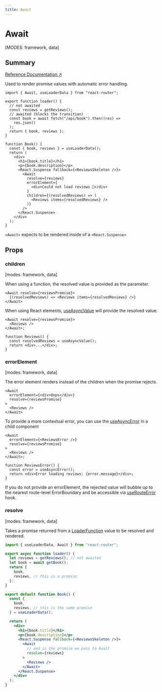 ```yaml
---
title: Await
---
```


# Await

[MODES: framework, data]

## Summary

[Reference Documentation ↗](https://api.reactrouter.com/v7/functions/react_router.Await.html)

Used to render promise values with automatic error handling.

```tsx
import { Await, useLoaderData } from "react-router";

export function loader() {
  // not awaited
  const reviews = getReviews();
  // awaited (blocks the transition)
  const book = await fetch("/api/book").then((res) =>
    res.json()
  );
  return { book, reviews };
}

function Book() {
  const { book, reviews } = useLoaderData();
  return (
    <div>
      <h1>{book.title}</h1>
      <p>{book.description}</p>
      <React.Suspense fallback={<ReviewsSkeleton />}>
        <Await
          resolve={reviews}
          errorElement={
            <div>Could not load reviews 😬</div>
          }
          children={(resolvedReviews) => (
            <Reviews items={resolvedReviews} />
          )}
        />
      </React.Suspense>
    </div>
  );
}
```

`<Await>` expects to be rendered inside of a `<React.Suspense>`

## Props

### children

[modes: framework, data]

When using a function, the resolved value is provided as the parameter.

```tsx [2]
<Await resolve={reviewsPromise}>
  {(resolvedReviews) => <Reviews items={resolvedReviews} />}
</Await>
```

When using React elements, [useAsyncValue](../hooks/useAsyncValue) will provide the
resolved value:

```tsx [2]
<Await resolve={reviewsPromise}>
  <Reviews />
</Await>;

function Reviews() {
  const resolvedReviews = useAsyncValue();
  return <div>...</div>;
}
```

### errorElement

[modes: framework, data]

The error element renders instead of the children when the promise rejects.

```tsx
<Await
  errorElement={<div>Oops</div>}
  resolve={reviewsPromise}
>
  <Reviews />
</Await>
```

To provide a more contextual error, you can use the [useAsyncError](../hooks/useAsyncError) in a
child component

```tsx
<Await
  errorElement={<ReviewsError />}
  resolve={reviewsPromise}
>
  <Reviews />
</Await>;

function ReviewsError() {
  const error = useAsyncError();
  return <div>Error loading reviews: {error.message}</div>;
}
```

If you do not provide an errorElement, the rejected value will bubble up to
the nearest route-level ErrorBoundary and be accessible
via [useRouteError](../hooks/useRouteError) hook.

### resolve

[modes: framework, data]

Takes a promise returned from a [LoaderFunction](../other/LoaderFunction) value to be resolved and rendered.

```jsx
import { useLoaderData, Await } from "react-router";

export async function loader() {
  let reviews = getReviews(); // not awaited
  let book = await getBook();
  return {
    book,
    reviews, // this is a promise
  };
}

export default function Book() {
  const {
    book,
    reviews, // this is the same promise
  } = useLoaderData();

  return (
    <div>
      <h1>{book.title}</h1>
      <p>{book.description}</p>
      <React.Suspense fallback={<ReviewsSkeleton />}>
        <Await
          // and is the promise we pass to Await
          resolve={reviews}
        >
          <Reviews />
        </Await>
      </React.Suspense>
    </div>
  );
}
```
